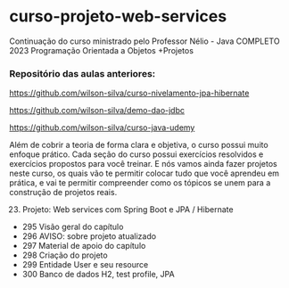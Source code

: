 # curso-projeto-web-services
Continuação do curso ministrado pelo Professor Nélio - Java COMPLETO 2023 Programação Orientada a Objetos +Projetos

### Repositório das aulas anteriores:

https://github.com/wilson-silva/curso-nivelamento-jpa-hibernate

https://github.com/wilson-silva/demo-dao-jdbc

https://github.com/wilson-silva/curso-java-udemy

Além de cobrir a teoria de forma clara e objetiva, o curso possui muito enfoque prático. Cada seção do curso possui exercícios resolvidos e
exercícios propostos para você treinar. E nós vamos ainda fazer projetos neste curso, os quais vão te permitir colocar tudo que você aprendeu
em prática, e vai te permitir compreender como os tópicos se unem para a construção de projetos reais.

23. Projeto: Web services com Spring Boot e JPA / Hibernate 
- 295 Visão geral do capítulo
- 296 AVISO: sobre projeto atualizado
- 297 Material de apoio do capítulo
- 298 Criação do projeto
- 299 Entidade User e seu resource
- 300 Banco de dados H2, test profile, JPA
